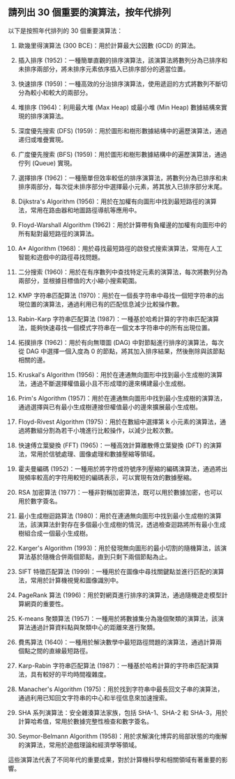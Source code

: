 ## 請列出 30 個重要的演算法，按年代排列

以下是按照年代排列的 30 個重要演算法：

1. 歐幾里得演算法 (300 BCE)：用於計算最大公因數 (GCD) 的算法。

2. 插入排序 (1952)：一種簡單直觀的排序演算法，該演算法將數列分為已排序和未排序兩部分，將未排序元素依序插入已排序部分的適當位置。

3. 快速排序 (1959)：一種高效的分治排序演算法，使用遞迴的方式將數列不斷切分為較小和較大的兩部分。

4. 堆排序 (1964)：利用最大堆 (Max Heap) 或最小堆 (Min Heap) 數據結構來實現的排序演算法。

5. 深度優先搜索 (DFS) (1959)：用於圖形和樹形數據結構中的遍歷演算法，通過递归或堆疊實現。

6. 广度優先搜索 (BFS) (1959)：用於圖形和樹形數據結構中的遍歷演算法，通過佇列 (Queue) 實現。

7. 選擇排序 (1962)：一種簡單但效率較低的排序演算法，將數列分為已排序和未排序兩部分，每次從未排序部分中選擇最小元素，將其放入已排序部分末尾。

8. Dijkstra's Algorithm (1956)：用於在加權有向圖形中找到最短路徑的演算法，常用在路由器和地圖路徑導航等應用中。

9. Floyd-Warshall Algorithm (1962)：用於計算帶有負權邊的加權有向圖形中的所有點對最短路徑的演算法。

10. A* Algorithm (1968)：用於尋找最短路徑的啟發式搜索演算法，常用在人工智能和遊戲中的路徑尋找問題。

11. 二分搜索 (1960)：用於在有序數列中查找特定元素的演算法，每次將數列分為兩部分，並根據目標值的大小縮小搜索範圍。

12. KMP 字符串匹配算法 (1970)：用於在一個長字符串中尋找一個短字符串的出現位置的演算法，通過利用已有的匹配信息減少比較操作數。

13. Rabin-Karp 字符串匹配算法 (1987)：一種基於哈希計算的字符串匹配演算法，能夠快速尋找一個模式字符串在一個文本字符串中的所有出現位置。

14. 拓撲排序 (1962)：用於有向無環圖 (DAG) 中對節點進行排序的演算法，每次從 DAG 中選擇一個入度為 0 的節點，將其加入排序結果，然後刪除與該節點相關的邊。

15. Kruskal's Algorithm (1956)：用於在連通無向圖形中找到最小生成樹的演算法，通過不斷選擇權值最小且不形成環的邊來構建最小生成樹。

16. Prim's Algorithm (1957)：用於在連通無向圖形中找到最小生成樹的演算法，通過選擇與已有最小生成樹連接但權值最小的邊來擴展最小生成樹。

17. Floyd-Rivest Algorithm (1975)：用於在數組中選擇第 k 小元素的演算法，通過將數組分割為若干小塊進行比較操作，以減少比較次數。

18. 快速傅立葉變換 (FFT) (1965)：一種高效計算離散傅立葉變換 (DFT) 的演算法，常用於信號處理、圖像處理和數據壓縮等領域。

19. 霍夫曼編碼 (1952)：一種用於將字符或符號序列壓縮的編碼演算法，通過將出現頻率較高的字符用較短的編碼表示，可以實現有效的數據壓縮。

20. RSA 加密算法 (1977)：一種非對稱加密算法，既可以用於數據加密，也可以用於數字簽名。

21. 最小生成樹迴路算法 (1980)：用於在連通無向圖形中找到最小生成樹的演算法，該演算法針對存在多個最小生成樹的情況，透過檢查迴路將所有最小生成樹組合成一個最小生成樹。

22. Karger's Algorithm (1993)：用於發現無向圖形的最小切割的隨機算法，該演算法基於隨機合併兩個節點，直到只剩下兩個節點為止。

23. SIFT 特徵匹配算法 (1999)：一種用於在圖像中尋找關鍵點並進行匹配的演算法，常用於計算機視覺和圖像識別中。

24. PageRank 算法 (1996)：用於對網頁進行排序的演算法，通過隨機遊走模型計算網頁的重要性。

25. K-means 聚類算法 (1957)：一種用於將數據集分為幾個聚類的演算法，該演算法通過計算資料點與聚類中心的距離來進行聚類。

26. 費馬算法 (1640)：一種用於解決數學中最短路徑問題的演算法，通過計算兩個點之間的直線最短路徑。

27. Karp-Rabin 字符串匹配算法 (1987)：一種基於哈希計算的字符串匹配演算法，具有較好的平均時間複雜度。

28. Manacher's Algorithm (1975)：用於找到字符串中最長回文子串的演算法，通過利用已知回文字符串的中心和半徑信息來加速搜索。

29. SHA 系列演算法：安全雜湊算法家族，包括 SHA-1、SHA-2 和 SHA-3，用於計算哈希值，常用於數據完整性檢查和數字簽名。

30. Seymor-Belmann Algorithm (1958)：用於求解演化博弈的局部狀態的均衡解的演算法，常用於遊戲理論和經濟學等領域。

這些演算法代表了不同年代的重要成果，對於計算機科學和相關領域有著重要的影響。